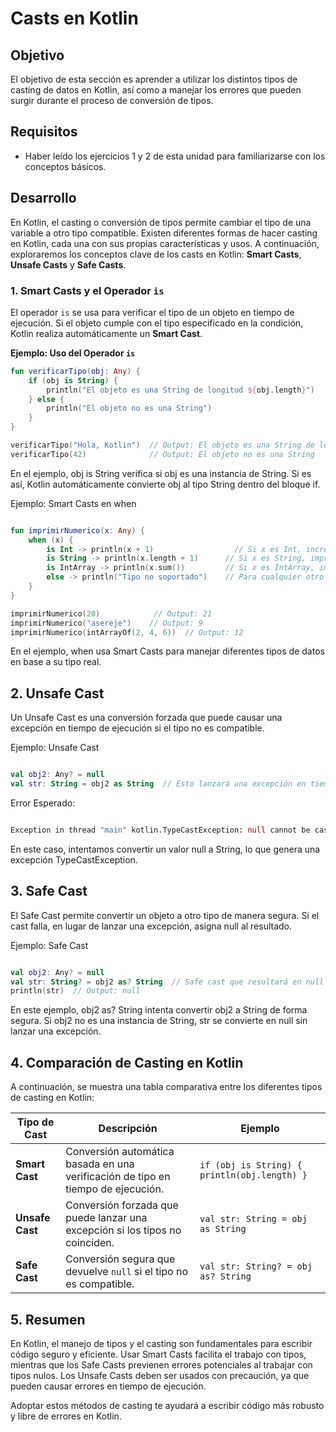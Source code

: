 # Casts en Kotlin

## Objetivo

El objetivo de esta sección es aprender a utilizar los distintos tipos de casting de datos en Kotlin, así como a manejar los errores que pueden surgir durante el proceso de conversión de tipos.

## Requisitos

- Haber leído los ejercicios 1 y 2 de esta unidad para familiarizarse con los conceptos básicos.

## Desarrollo

En Kotlin, el casting o conversión de tipos permite cambiar el tipo de una variable a otro tipo compatible. Existen diferentes formas de hacer casting en Kotlin, cada una con sus propias características y usos. A continuación, exploraremos los conceptos clave de los casts en Kotlin: **Smart Casts**, **Unsafe Casts** y **Safe Casts**.

### 1. **Smart Casts y el Operador `is`**

El operador `is` se usa para verificar el tipo de un objeto en tiempo de ejecución. Si el objeto cumple con el tipo especificado en la condición, Kotlin realiza automáticamente un **Smart Cast**.

**Ejemplo: Uso del Operador `is`**

```kotlin
fun verificarTipo(obj: Any) {
    if (obj is String) {
        println("El objeto es una String de longitud ${obj.length}")
    } else {
        println("El objeto no es una String")
    }
}

verificarTipo("Hola, Kotlin")  // Output: El objeto es una String de longitud 12
verificarTipo(42)              // Output: El objeto no es una String
```
En el ejemplo, obj is String verifica si obj es una instancia de String. Si es así, Kotlin automáticamente convierte obj al tipo String dentro del bloque if.

Ejemplo: Smart Casts en when

```kotlin

fun imprimirNumerico(x: Any) {
    when (x) {
        is Int -> println(x + 1)                  // Si x es Int, incrementa en 1
        is String -> println(x.length + 1)      // Si x es String, imprime la longitud más 1
        is IntArray -> println(x.sum())         // Si x es IntArray, imprime la suma de sus elementos
        else -> println("Tipo no soportado")    // Para cualquier otro tipo
    }
}

imprimirNumerico(20)            // Output: 21
imprimirNumerico("asereje")    // Output: 9
imprimirNumerico(intArrayOf(2, 4, 6))  // Output: 12
```
En el ejemplo, when usa Smart Casts para manejar diferentes tipos de datos en base a su tipo real.

## 2. Unsafe Cast
Un Unsafe Cast es una conversión forzada que puede causar una excepción en tiempo de ejecución si el tipo no es compatible.

Ejemplo: Unsafe Cast

```kotlin

val obj2: Any? = null
val str: String = obj2 as String  // Esto lanzará una excepción en tiempo de ejecución
```
Error Esperado:

```graphql

Exception in thread "main" kotlin.TypeCastException: null cannot be cast to non-null type kotlin.String
```
En este caso, intentamos convertir un valor null a String, lo que genera una excepción TypeCastException.

## 3. Safe Cast
El Safe Cast permite convertir un objeto a otro tipo de manera segura. Si el cast falla, en lugar de lanzar una excepción, asigna null al resultado.

Ejemplo: Safe Cast

```kotlin

val obj2: Any? = null
val str: String? = obj2 as? String  // Safe cast que resultará en null
println(str)  // Output: null
```
En este ejemplo, obj2 as? String intenta convertir obj2 a String de forma segura. Si obj2 no es una instancia de String, str se convierte en null sin lanzar una excepción.

## 4. Comparación de Casting en Kotlin
A continuación, se muestra una tabla comparativa entre los diferentes tipos de casting en Kotlin:

| Tipo de Cast   | Descripción                                                                | Ejemplo                                         |
|----------------|----------------------------------------------------------------------------|-------------------------------------------------|
| **Smart Cast** | Conversión automática basada en una verificación de tipo en tiempo de ejecución. | `if (obj is String) { println(obj.length) }`   |
| **Unsafe Cast**| Conversión forzada que puede lanzar una excepción si los tipos no coinciden. | `val str: String = obj as String`              |
| **Safe Cast**  | Conversión segura que devuelve `null` si el tipo no es compatible.         | `val str: String? = obj as? String`            |

## 5. Resumen
En Kotlin, el manejo de tipos y el casting son fundamentales para escribir código seguro y eficiente. Usar Smart Casts facilita el trabajo con tipos, mientras que los Safe Casts previenen errores potenciales al trabajar con tipos nulos. Los Unsafe Casts deben ser usados con precaución, ya que pueden causar errores en tiempo de ejecución.

Adoptar estos métodos de casting te ayudará a escribir código más robusto y libre de errores en Kotlin.
